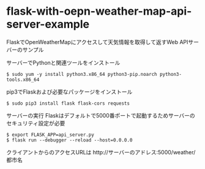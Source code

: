 # flask-with-oepn-weather-map-api-server-example
FlaskでOpenWeatherMapにアクセスして天気情報を取得して返すWeb APIサーバーのサンプル

サーバーでPythonと関連ツールをインストール

```
$ sudo yum -y install python3.x86_64 python3-pip.noarch python3-tools.x86_64
```

pip3でFlaskおよび必要なパッケージをインストール

```
$ sudo pip3 install flask flask-cors requests
```

サーバーの実行
Flaskはデフォルトで5000番ポートで起動するためサーバーのセキュリティ設定が必要

```
$ export FLASK_APP=api_server.py
$ flask run --debugger --reload --host=0.0.0.0
```

クライアントからのアクセスURLは
http://サーバーのアドレス:5000/weather/都市名
